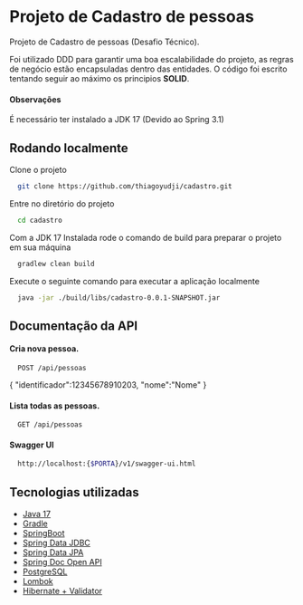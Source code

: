 # Projeto de Cadastro de pessoas
Projeto de Cadastro de pessoas (Desafio Técnico).

Foi utilizado DDD para garantir uma boa escalabilidade do projeto, as regras de negócio estão encapsuladas dentro das entidades. O código foi escrito tentando seguir ao máximo os principios **SOLID**.

#### Observações

É necessário ter instalado a JDK 17 (Devido ao Spring 3.1)

## Rodando localmente

Clone o projeto

```bash
  git clone https://github.com/thiagoyudji/cadastro.git
```

Entre no diretório do projeto

```bash
  cd cadastro
```
Com a JDK 17 Instalada rode o comando de build para preparar o projeto em sua máquina

```bash
  gradlew clean build
```

Execute o seguinte comando para executar a aplicação localmente

```bash
  java -jar ./build/libs/cadastro-0.0.1-SNAPSHOT.jar
```

## Documentação da API




#### Cria nova pessoa.

```http
  POST /api/pessoas
```

{
	"identificador":12345678910203,
	"nome":"Nome"
}

#### Lista todas as pessoas.
```http
  GET /api/pessoas
```

#### Swagger UI

```bash
  http://localhost:{$PORTA}/v1/swagger-ui.html
```
## Tecnologias utilizadas

 - [Java 17](hhttps://www.oracle.com/java/technologies/javase/jdk17-archive-downloads.html)
 - [Gradle](https://gradle.org/)
 - [SpringBoot](https://spring.io/projects/spring-boot)
 - [Spring Data JDBC](https://spring.io/projects/spring-data-jdbc)
 - [Spring Data JPA](https://spring.io/projects/spring-data-jpa)
 - [Spring Doc Open API](https://springdoc.org/)
 - [PostgreSQL](https://www.postgresql.org/docs/)
 - [Lombok](https://projectlombok.org/)
 - [Hibernate + Validator](https://hibernate.org/validator/)


